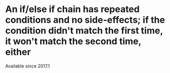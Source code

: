 # An if/else if chain has repeated conditions and no side-effects; if the condition didn't match the first time, it won't match the second time, either

Available since
    2017.1
